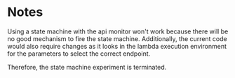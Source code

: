 # Notes

Using a state machine with the api monitor won't work because there will be no good mechanism to fire the state machine.  Additionally, the current code would also require changes as it looks in the lambda execution environment for the parameters to select the correct endpoint.

Therefore, the state machine experiment is terminated.
